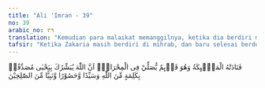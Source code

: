 ```yaml
---
title: "Ali 'Imran - 39"
no: 39
arabic_no: ٣٩
translation: "Kemudian para malaikat memanggilnya, ketika dia berdiri melaksanakan salat di mihrab, “Allah menyampaikan kabar gembira kepadamu dengan (kelahiran) Yahya, yang membenarkan sebuah kalimat (firman) dari Allah, panutan, berkemampuan menahan diri (dari hawa nafsu) dan seorang nabi di antara orang-orang saleh.”"
tafsir: "Ketika Zakaria masih berdiri di mihrab, dan baru selesai berdoa, datanglah kepadanya Malaikat Jibril memberitahukan bahwa Allah akan menganugerahkan kepadanya seorang anak laki-laki bernama Yahya.\n\nYahya kelak yang akan membenarkan nabi yang diciptakan oleh Allah, yang lahir tidak seperti bayi-bayi yang lain, dengan melalui ibu dan bapak, yaitu Nabi Isa. Yahya adalah seorang nabi yang memimpin kaumnya ke arah kemuliaan dan kebahagiaan. Nabi yang menjauhkan dirinya dari nafsu dan syahwat, karena semata-mata mengabdi kepada Allah. Dia adalah seorang nabi yang lahir dari keturunan yang mulia yakni nabi-nabi salawatullahi 'alaihim.\n\nDiriwayatkan bahwa Nabi Yahya sewaktu masih kanak-kanak, pernah berjalan melewati anak-anak yang sedang bermain. Mereka mengajaknya bermain. Beliau berkata, \"Aku diciptakan bukan untuk bermain-main\"."
---
```


فَنَادَتْهُ الْمَلٰۤىِٕكَةُ وَهُوَ قَاۤىِٕمٌ يُّصَلِّيْ فِى الْمِحْرَابِۙ اَنَّ اللّٰهَ يُبَشِّرُكَ بِيَحْيٰى مُصَدِّقًاۢ بِكَلِمَةٍ مِّنَ اللّٰهِ وَسَيِّدًا وَّحَصُوْرًا وَّنَبِيًّا مِّنَ الصّٰلِحِيْنَ
